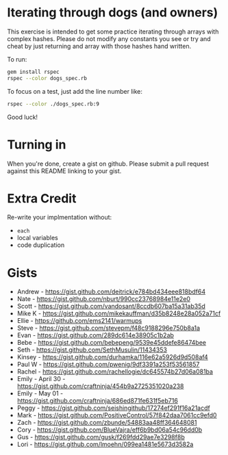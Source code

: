 Iterating through dogs (and owners)
===================================

This exercise is intended to get some practice iterating through arrays with complex hashes. Please do not modify any constants you see or try and cheat by just returning and array with those hashes hand written.

To run:

```bash
gem install rspec
rspec --color dogs_spec.rb
```

To focus on a test, just add the line number like:

```bash
rspec --color ./dogs_spec.rb:9
```

Good luck!

Turning in
===

When you're done, create a gist on github. Please submit a pull request against this README linking to your gist.

Extra Credit
===

Re-write your implmentation without:
* `each`
* local variables
* code duplication

Gists
===
* Andrew - https://gist.github.com/deitrick/e784bd434eee818bdf64
* Nate - https://gist.github.com/nburt/990cc23768984e11e2e0
* Scott - https://gist.github.com/vandosant/8ccdb607ba15a31ab35d
* Mike K - https://gist.github.com/mikekauffman/d35b8248e28a052a71cf
* Ellie - https://github.com/ems2141/warmups
* Steve - https://gist.github.com/stevepm/f48c9188296e750b8a1a
* Evan - https://gist.github.com/289dc614e38905c1b2ab
* Bebe - https://gist.github.com/bebepeng/9539e45ddefe86474bee
* Seth - https://gist.github.com/SethMusulin/11434353
* Kinsey - https://gist.github.com/durhamka/116e62a5926d9d508af4
* Paul W - https://gist.github.com/pwenig/9df3391a253f53561857
* Rachel - https://gist.github.com/rachellogie/dc645574b27d06a081ba
* Emily - April 30 - https://gist.github.com/craftninja/454b9a2725351020a238
* Emily - May 01 - https://gist.github.com/craftninja/686ed871fe631f5eb716
* Peggy - https://gist.github.com/seishingithub/17274ef291f16a21acdf
* Mark - https://gist.github.com/PositiveControl/57f842daa7061cc9efd0
* Zach - https://gist.github.com/zbunde/54883aa48ff364648081
* Cory - https://gist.github.com/BlueVajra/eff6b9bd06a54c96dd0b
* Gus - https://gist.github.com/gusk/f269fdd29ae7e3298f8b
* Lori - https://gist.github.com/lmoehn/099ea1481e5673d3582a
